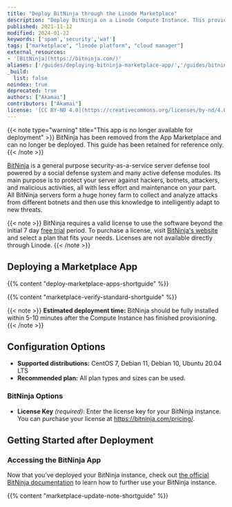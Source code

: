 ```yaml
---
title: "Deploy BitNinja through the Linode Marketplace"
description: "Deploy BitNinja on a Linode Compute Instance. This provides you with a general purpose security-as-a-service server defense tool powered by a social defense system."
published: 2021-11-12
modified: 2024-01-22
keywords: ['spam','security','waf']
tags: ["marketplace", "linode platform", "cloud manager"]
external_resources:
- '[BitNinja](https://bitninja.com/)'
aliases: ['/guides/deploying-bitninja-marketplace-app/','/guides/bitninja-marketplace-app/']
_build:
  list: false
noindex: true
deprecated: true
authors: ["Akamai"]
contributors: ["Akamai"]
license: '[CC BY-ND 4.0](https://creativecommons.org/licenses/by-nd/4.0)'
---
```

{{< note type="warning" title="This app is no longer available for deployment" >}}
BitNinja has been removed from the App Marketplace and can no longer be deployed. This guide has been retained for reference only.
{{< /note >}}


[BitNinja](https://bitninja.com/) is a general purpose security-as-a-service server defense tool powered by a social defense system and many active defense modules. Its main purpose is to protect your server against hackers, botnets, attackers, and malicious activities, all with less effort and maintenance on your part. All BitNinja servers form a huge honey farm to collect and analyze attacks from different botnets and then use this knowledge to intelligently adapt to new threats.

{{< note >}}
BitNinja requires a valid license to use the software beyond the initial 7 day [free trial](https://registration.bitninja.io/) period. To purchase a license, visit [BitNinja's website](https://bitninja.com/pricing/) and select a plan that fits your needs. Licenses are not available directly through Linode.
{{< /note >}}

## Deploying a Marketplace App

{{% content "deploy-marketplace-apps-shortguide" %}}

{{% content "marketplace-verify-standard-shortguide" %}}

{{< note >}}
**Estimated deployment time:** BitNinja should be fully installed within 5-10 minutes after the Compute Instance has finished provisioning.
{{< /note >}}

## Configuration Options

- **Supported distributions:** CentOS 7, Debian 11, Debian 10, Ubuntu 20.04 LTS
- **Recommended plan:** All plan types and sizes can be used.

### BitNinja Options

- **License Key** *(required)*: Enter the license key for your BitNinja instance. You can purchase your license at https://bitninja.com/pricing/.

## Getting Started after Deployment

### Accessing the BitNinja App

Now that you’ve deployed your BitNinja instance, check out [the official BitNinja documentation](https://doc.bitninja.io/docs/command_line_interface#usage) to learn how to further use your BitNinja instance.

{{% content "marketplace-update-note-shortguide" %}}